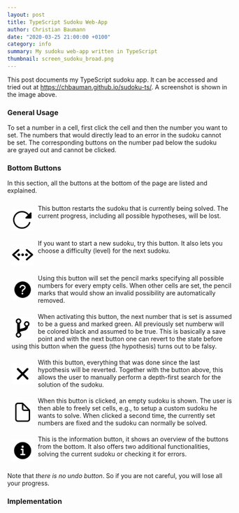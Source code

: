 ```yaml
---
layout: post
title: TypeScript Sudoku Web-App
author: Christian Baumann
date: "2020-03-25 21:00:00 +0100"
category: info
summary: My sudoku web-app written in TypeScript
thumbnail: screen_sudoku_broad.png
---
```


This post documents my TypeScript sudoku app. It can be accessed and tried out at 
<a href="https://chbauman.github.io/sudoku-ts/">https://chbauman.github.io/sudoku-ts/</a>.
A screenshot is shown in the image above.

### General Usage

To set a number in a cell, first click the cell and then the number
you want to set. The numbers that would directly lead to 
an error in the sudoku cannot be set. The corresponding buttons
on the number pad below the sudoku are grayed out and cannot be clicked.

### Bottom Buttons

In this section, all the buttons at the bottom of the page are listed
and explained.

<div style="width: 100%;margin:10px;display:inline-block;">
<img src="/assets/img/SVG/reload.svg" alt="Restart Sudoku" 
style="float:left;width:50px;height:50px;background-color:white;margin:10px 10px 0px 0px">
This button restarts the sudoku that is currently being solved.
The current progress, including all possible hypotheses, will be lost.</div>

<div style="width: 100%;margin:10px;display:inline-block;">
<img src="/assets/img/SVG/code-working.svg" alt="Select Level Icon" 
style="float:left;width:50px;height:50px;background-color:white;margin:10px 10px 0px 0px">
If you want to start a new sudoku, try this button. It also lets you choose a difficulty (level)
for the next sudoku.</div>

<div style="width: 100%;margin:10px;display:inline-block;">
<img src="/assets/img/SVG/help-circle.svg" alt="Help Circle Icon" 
style="float:left;width:50px;height:50px;background-color:white;margin:10px 10px 0px 0px">
Using this button will set the pencil marks specifying all possible numbers for every empty cells. 
When other cells are set, the pencil marks that would show an invalid possibility are
automatically removed.</div>

<div style="width: 100%;margin:10px;display:inline-block;">
<img src="/assets/img/SVG/git-branch.svg" alt="Branch Icon" 
style="float:left;width:50px;height:50px;background-color:white;margin:10px 10px 0px 0px">
When activating this button, the next number that is set is assumed to be a guess
and marked green. All previously set numberw will be colored black and assumed to be 
true. This is basically a save point and with the next button one can revert
to the state before using this button when the guess (the hypothesis) turns out to be falsy. </div>

<div style="width: 100%;margin:10px;display:inline-block;">
<img src="/assets/img/SVG/close.svg" alt="Revert Icon" 
style="float:left;width:50px;height:50px;background-color:white;margin:10px 10px 0px 0px">
With this button, everything that was done since the last hypothesis will be 
reverted. Together with the button above, this allows the user to manually perform
a depth-first search for the solution of the sudoku. 
</div>

<div style="width: 100%;margin:10px;display:inline-block;">
<img src="/assets/img/SVG/document-outline.svg" alt="Input own Icon" 
style="float:left;width:50px;height:50px;background-color:white;margin:10px 10px 0px 0px">
When this button is clicked, an empty sudoku is shown. The user is then able
to freely set cells, e.g., to setup a custom sudoku he wants to solve. 
When clicked a second time, the currently set numbers are fixed and the sudoku can 
normally be solved. 
</div>

<div style="width: 100%;margin:10px;display:inline-block;">
<img src="/assets/img/SVG/information-circle.svg" alt="Information Circle Icon" 
style="float:left;width:50px;height:50px;background-color:white;margin:10px 10px 0px 0px">
This is the information button, it shows an overview
of the buttons from the bottom. It also offers two additional functionalities, solving the current sudoku
or checking it for errors. </div>

Note that *there is no undo button*. So if you are not careful, you will
lose all your progress.

### Implementation

<div style="width:50px;height:50px;"><ion-icon name="arrow-down"></ion-icon></div>